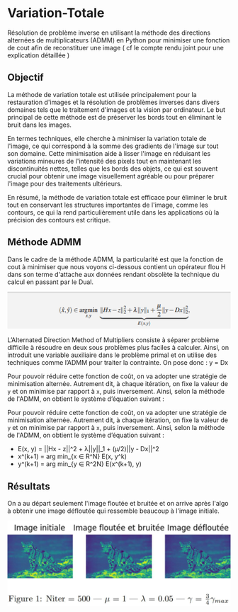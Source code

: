 # Variation-Totale
Résolution de problème inverse en utilisant la méthode des directions alternées de multiplicateurs (ADMM) en Python pour minimiser une fonction de cout afin de reconstituer une image ( cf le compte rendu joint pour une explication détaillée )

## Objectif

La méthode de variation totale est utilisée principalement pour la restauration d'images et la résolution de problèmes inverses dans divers domaines tels que le traitement d'images et la vision par ordinateur. Le but principal de cette méthode est de préserver les bords tout en éliminant le bruit dans les images. 

En termes techniques, elle cherche à minimiser la variation totale de l'image, ce qui correspond à la somme des gradients de l'image sur tout son domaine. Cette minimisation aide à lisser l'image en réduisant les variations mineures de l'intensité des pixels tout en maintenant les discontinuités nettes, telles que les bords des objets, ce qui est souvent crucial pour obtenir une image visuellement agréable ou pour préparer l'image pour des traitements ultérieurs.

En résumé, la méthode de variation totale est efficace pour éliminer le bruit tout en conservant les structures importantes de l'image, comme les contours, ce qui la rend particulièrement utile dans les applications où la précision des contours est critique.

## Méthode ADMM
Dans le cadre de la méthode ADMM, la particularité est que la fonction de cout à minimiser que nous voyons ci-dessous contient un opérateur flou H dans son terme d'attache aux données rendant obsolète la technique du calcul en passant par le Dual.

![image](image/equation.png)

L’Alternated Direction Method of Multipliers consiste à séparer problème difficile à résoudre en deux sous problèmes plus faciles à calculer.
Ainsi, on introduit une variable auxiliaire dans le problème primal et on utilise des techniques comme l’ADMM pour traiter la contrainte. On pose donc : y = Dx

Pour pouvoir réduire cette fonction de coût, on va adopter une stratégie de minimisation alternée. Autrement dit, à chaque itération, on fixe la valeur de `y` et on minimise par rapport à `x`, puis inversement. Ainsi, selon la méthode de l'ADMM, on obtient le système d’équation suivant :

Pour pouvoir réduire cette fonction de coût, on va adopter une stratégie de minimisation alternée. Autrement dit, à chaque itération, on fixe la valeur de `y` et on minimise par rapport à `x`, puis inversement. Ainsi, selon la méthode de l'ADMM, on obtient le système d’équation suivant :

- E(x, y) = ||Hx - z||^2 + λ||y||_1 + (µ/2)||y - Dx||^2
- x^(k+1) = arg min_{x ∈ R^N} E(x, y^k)
- y^(k+1) = arg min_{y ∈ R^2N} E(x^(k+1), y)

## Résultats
On a au départ seulement l'image floutée et bruitée et on arrive après l'algo à obtenir une image défloutée qui ressemble beaucoup à l'image initiale.


![image](image/leopard.png)


